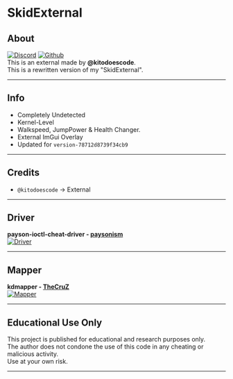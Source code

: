 # SkidExternal

## About

[![Discord](https://img.shields.io/badge/Discord-Invite-gray?logo=discord&labelColor=%235865F2&logoColor=white)](https://discord.gg/skidding) 
[![Github](https://img.shields.io/badge/Github-SkidExternal-gray?logo=github&labelColor=%232f2f2f&logoColor=white)](https://github.com/kitodoescode/SkidExternal)  
This is an external made by **@kitodoescode**.  
This is a rewritten version of my "SkidExternal". 

---

## Info

- Completely Undetected
- Kernel-Level
- Walkspeed, JumpPower & Health Changer.
- External ImGui Overlay
- Updated for ``version-78712d8739f34cb9``

---

## Credits

- `@kitodoescode` → External

---

## Driver

**payson-ioctl-cheat-driver - [paysonism](https://github.com/paysonism/)**  
[![Driver](https://img.shields.io/badge/Github-payson--ioctl--cheat--driver-gray?logo=github&labelColor=%232f2f2f)](https://github.com/paysonism/payson-ioctl-cheat-driver/)

---

## Mapper

**kdmapper - [TheCruZ](https://github.com/TheCruZ/)**  
[![Mapper](https://img.shields.io/badge/Github-kdmapper-gray?logo=github&labelColor=%232f2f2f)](https://github.com/TheCruZ/kdmapper)

---

## Educational Use Only
This project is published for educational and research purposes only.  
The author does not condone the use of this code in any cheating or malicious activity.  
Use at your own risk.

---
